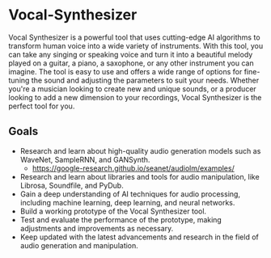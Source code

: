 # Vocal-Synthesizer
Vocal Synthesizer is a powerful tool that uses cutting-edge AI algorithms to transform human voice into a wide variety of instruments. With this tool, you can take any singing or speaking voice and turn it into a beautiful melody played on a guitar, a piano, a saxophone, or any other instrument you can imagine. The tool is easy to use and offers a wide range of options for fine-tuning the sound and adjusting the parameters to suit your needs. Whether you're a musician looking to create new and unique sounds, or a producer looking to add a new dimension to your recordings, Vocal Synthesizer is the perfect tool for you.

## Goals

- Research and learn about high-quality audio generation models such as WaveNet, SampleRNN, and GANSynth.
  - https://google-research.github.io/seanet/audiolm/examples/
- Research and learn about libraries and tools for audio manipulation, like Librosa, Soundfile, and PyDub.
- Gain a deep understanding of AI techniques for audio processing, including machine learning, deep learning, and neural networks.
- Build a working prototype of the Vocal Synthesizer tool.
- Test and evaluate the performance of the prototype, making adjustments and improvements as necessary.
- Keep updated with the latest advancements and research in the field of audio generation and manipulation.
